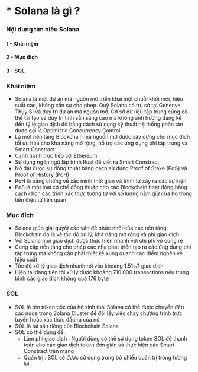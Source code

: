 # * Solana là gì ?

### Nội dung tìm hiểu Solana
#### 1 - Khái niệm
#### 2 - Mục đích
#### 3 - SOL

### Khái niệm
- Solana là một dự án mã nguồn mở triển khai một chuỗi khối mới, hiệu suất cao, không cần sự cho phép. Quỹ Solana có trụ sở tại Genenve, Thụy Sĩ và duy trì dự án mã nguồn mở. Cơ sở dữ liệu tập trung cũng có thể tái tạo và duy trì tính sẵn sàng cao mà không ảnh hưởng đáng kể đến tỷ lệ giao dịch đó bằng cách sử dụng kỹ thuât hệ thống phân tán được gọi là Optimistic Concurrency Control
- Là một nền tảng Blockchain mã nguồn mở được xây dựng cho mục đích tối ưu hóa cho khả năng mở rộng, hỗ trợ các ứng dụng phi tập trung và Smart Constract
- Cạnh tranh trực tiếp với Ethereum
- Sử dụng ngôn ngữ lập trình Rust để viết ra Smart Constract
- Nó đạt được sự đồng thuật bằng cách sử dụng Proof of Stake (PoS) và Proof of History (PoH) 
- PoH là bằng chứng về xác minh thời gian và trình tự xảy ra các sự kiện
- PoS là một loại cơ chế đồng thuận cho các Blockchain hoạt động bằng cách chọn các trình xác thực tương tự với số lượng nắm giữ của họ trong tiền điện tử liên quan

### Mục đích
- Solana giúp giải quyết các vấn đề nhức nhối của các nền tảng Blockchain đó là về tốc độ xử lý, khả năng mở rộng và phí giao dịch
- Với Solana mọi giao dịch được thực hiện nhanh với chi phí vô cùng rẻ
- Cung cấp nền tảng cho phép các nhà phát triển tạo ra các ứng dụng phi tập trung mà không cần phải thiết kế xung quanh các điểm nghẽn về hiệu suất
- Tốc độ xử lý giao dịch nhanh rơi vào khoảng 1.51s/1 giao dịch
- Hiện tại đang tiến tới xử lý được khoảng 710.000 transactions nếu trung bình các giao dịch không quá 176 byte

### SOL
- SOL là tên token gốc của hệ sinh thái Solana có thể được chuyển đến các node trong Solana Cluster để đổi lấy việc chạy chương trình trực tuyến hoặc xác thực đầu ra của nó
- SOL là tài sản riêng của Blockchain Solana
- SOL có thể dùng để :
    - Làm phí giao dịch : Người dùng có thể sử dụng token SOL để thanh toán cho các giao dịch token đơn giản và thực hiện các Smart Constract trên mạng
    - Quản trị : SOL sẽ được sử dụng trong bỏ phiếu quản trị trong tương lai
